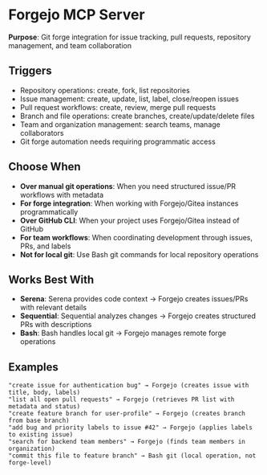 # Forgejo MCP Server

**Purpose**: Git forge integration for issue tracking, pull requests, repository management, and team collaboration

## Triggers
- Repository operations: create, fork, list repositories
- Issue management: create, update, list, label, close/reopen issues
- Pull request workflows: create, review, merge pull requests
- Branch and file operations: create branches, create/update/delete files
- Team and organization management: search teams, manage collaborators
- Git forge automation needs requiring programmatic access

## Choose When
- **Over manual git operations**: When you need structured issue/PR workflows with metadata
- **For forge integration**: When working with Forgejo/Gitea instances programmatically
- **Over GitHub CLI**: When your project uses Forgejo/Gitea instead of GitHub
- **For team workflows**: When coordinating development through issues, PRs, and labels
- **Not for local git**: Use Bash git commands for local repository operations

## Works Best With
- **Serena**: Serena provides code context → Forgejo creates issues/PRs with relevant details
- **Sequential**: Sequential analyzes changes → Forgejo creates structured PRs with descriptions
- **Bash**: Bash handles local git → Forgejo manages remote forge operations

## Examples
```
"create issue for authentication bug" → Forgejo (creates issue with title, body, labels)
"list all open pull requests" → Forgejo (retrieves PR list with metadata and status)
"create feature branch for user-profile" → Forgejo (creates branch from base branch)
"add bug and priority labels to issue #42" → Forgejo (applies labels to existing issue)
"search for backend team members" → Forgejo (finds team members in organization)
"commit this file to feature branch" → Bash git (local operation, not forge-level)
```

